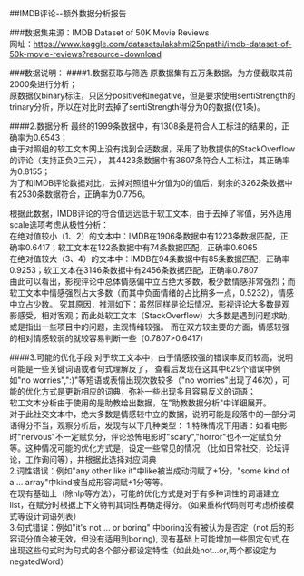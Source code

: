 ##IMDB评论--额外数据分析报告

###数据集来源：IMDB Dataset of 50K Movie Reviews     
网址：https://www.kaggle.com/datasets/lakshmi25npathi/imdb-dataset-of-50k-movie-reviews?resource=download

###数据说明：
####1.数据获取与筛选
原数据集有五万条数据，为方便截取其前2000条进行分析；   
原数据仅binary标注，只区分positive和negative，但是要求使用sentiStrength的trinary分析，所以在对比时去掉了sentiStrength得分为0的数据(仅1条)。

####2.数据分析
最终的1999条数据中，有1308条是符合人工标注的结果的，正确率为0.6543；           
由于对照组的软工文本网上没有找到合适数据，采用了助教提供的StackOverflow的评论（支持正负0三元），
其4423条数据中有3607条符合人工标注，其正确率为0.8155；     
为了和IMDB评论数据对比，去掉对照组中分值为0的值后，剩余的3262条数据中有2530条数据符合，正确率为0.7756。

根据此数据，IMDB评论的符合值远远低于软工文本，由于去掉了零值，另外适用scale选项考虑从极性分析：   
在绝对值较小（1、2）的文本中：IMDB在1906条数据中有1223条数据匹配，正确率0.6417；软工文本在122条数据中有74条数据匹配，正确率0.6065      
在绝对值较大（3、4）的文本中：IMDB在94条数据中有85条数据匹配，正确率0.9253；软工文本在3146条数据中有2456条数据匹配，正确率0.7807        
由此可以看出，影视评论中总体情感偏中立占绝大多数，极少数情感非常强烈；而软工文本中情感强烈占大多数（而其中负面情绪的占比稍多一点，0.5232），情感中立占少数。
究其原因，推测如下：虽然同样是论坛情况，影视评论大多数是观影感受，相对客观；而此处软工文本（StackOverflow）大多数是遇到问题求助，或是指出一些项目中的问题，主观情绪较强。
而在双方较主要的方面，情感较强的相对情感较弱的就较容易判断一些（0.7807>0.6417）   

####3.可能的优化手段
对于软工文本中，由于情感较强的错误率反而较高，说明可能是一些关键词语或者句式理解反了，
查看后发现在这其中629个错误中例如"no worries",":)"等短语或表情出现次数较多（"no worries"出现了46次），可能的优化方式是更新相应的词典，弥补一些出现多且容易反义的词语；       
软工文本分析由于使用的是助教给出数据，在"助教数据分析"中详细展开。     
对于此社交文本中，绝大多数是情感较中立的数据，说明可能是段落中的一部分词语得分不当，观察分析后，发现有以下几种类型：
1.特殊情况下用语：如看电影时"nervous"不一定赋负分，评论恐怖电影时"scary","horror"也不一定赋负分等。这种情况可能的优化方式是，设定一些常见的情况
（比如日常社交，论坛评论，工作询问等），并根据此选择对应词典       
2.词性错误：例如"any other like it"中like被当成动词赋了+1分，"some kind of a ... array"中kind被当成形容词赋+1分等等。    
在现有基础上（除nlp等方法），可能的优化方式是对于有多种词性的词语建立list，在赋分时根据上下文特判其词性再确定得分。（如果重构代码则可考虑桥接模式等设计词语列表）    
3.句式错误：例如"it's not ... or boring" 中boring没有被认为是否定（not 后的形容词分值会被无效，但没有适用到boring),
现有基础上可能增加一些固定句式,在出现这些句式时为句式的各个部分都设定特性（如此处not...or,两个都设定为negatedWord）